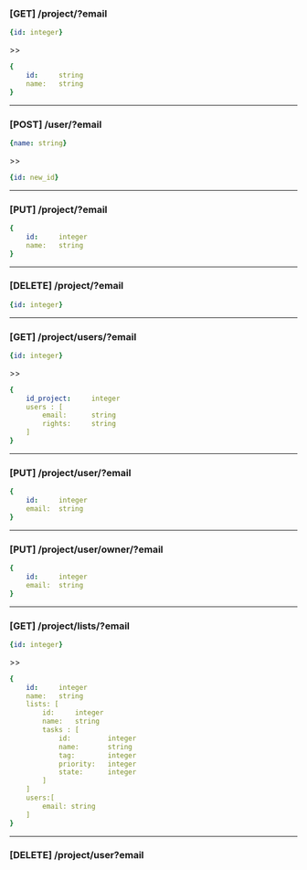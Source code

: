 ### [GET] /project/?email
```yaml
{id: integer}
```
\>>
```yaml
{   
    id:     string
    name:   string
}
```
---
### [POST] /user/?email 
```yaml
{name: string}
```
\>>
```yaml      
{id: new_id}
```
---
### [PUT] /project/?email
```yaml
{
    id:     integer
    name:   string
}
```
---
### [DELETE] /project/?email
```yaml
{id: integer}
```
---
### [GET] /project/users/?email
```yaml
{id: integer}
```
\>>
```yaml
{
    id_project:     integer
    users : [
        email:      string
        rights:     string
    ]
}
```
---
### [PUT] /project/user/?email
```yaml
{
    id:     integer
    email:  string
}
```
---
### [PUT] /project/user/owner/?email
```yaml
{
    id:     integer
    email:  string
}
```
---
### [GET] /project/lists/?email
```yaml
{id: integer}
```
\>>
```yaml
{
    id:     integer
    name:   string
    lists: [
        id:     integer
        name:   string 
        tasks : [
            id:         integer        
            name:       string     
            tag:        integer              
            priority:   integer        
            state:      integer          
        ]
    ]
    users:[
        email: string
    ]
}
```
---
### [DELETE] /project/user?email
